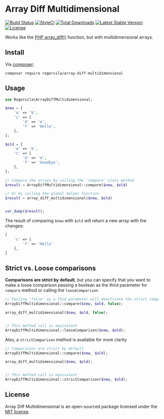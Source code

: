 # Array Diff Multidimensional

[![Build Status](https://github.com/rogervila/array-diff-multidimensional/workflows/build/badge.svg)](https://github.com/rogervila/array-diff-multidimensional/actions)
[![StyleCI](https://styleci.io/repos/82589676/shield?branch=master)](https://styleci.io/repos/82589676)
[![Total Downloads](https://img.shields.io/packagist/dt/rogervila/array-diff-multidimensional)](https://packagist.org/packages/rogervila/array-diff-multidimensional)
[![Latest Stable Version](https://img.shields.io/packagist/v/rogervila/array-diff-multidimensional)](https://packagist.org/packages/rogervila/array-diff-multidimensional)
[![License](https://img.shields.io/packagist/l/rogervila/array-diff-multidimensional)](https://packagist.org/packages/rogervila/array-diff-multidimensional)

Works like the [PHP array_diff()](http://php.net/manual/es/function.array-diff.php) function, but with multidimensional arrays.

## Install

Via [composer](http://getcomposer.org):

```shell
composer require rogervila/array-diff-multidimensional
```

## Usage

```php
use Rogervila\ArrayDiffMultidimensional;

$new = [
	'a' => 'b',
	'c' => [
		'd' => 'e',
		'f' => 'Hello',
	],
];

$old = [
	'a' => 'b',
	'c' => [
		'd' => 'e',
		'f' => 'Goodbye',
	],
];

// Compare the arrays by calling the 'compare' class method
$result = ArrayDiffMultidimensional::compare($new, $old)

// Or by calling the global helper function
$result = array_diff_multidimensional($new, $old)


var_dump($result);
```

The result of comparing `$new` with `$old` will return a new array with the changes:

```php
[
	'c' => [
		'f' => 'Hello'
 	],
]
```

## Strict vs. Loose comparisons

**Comparisons are strict by default**, but you can specify that you want to make a loose comparison passing a boolean as the third parameter for `compare` method or calling the `looseComparison`

```php
// Passing 'false' as a thid parameter will deactivate the strict comparison mode
ArrayDiffMultidimensional::compare($new, $old, false);

array_diff_multidimensional($new, $old, false);


// This method call is equivalent
ArrayDiffMultidimensional::looseComparison($new, $old);
```

Also, a `strictComparison` method is available for more clarity
```php
// Comparisons are strict by default
ArrayDiffMultidimensional::compare($new, $old);

array_diff_multidimensional($new, $old);


// This method call is equivalent
ArrayDiffMultidimensional::strictComparison($new, $old);
```

## License

Array Diff Multidimensional is an open-sourced package licensed under the [MIT license](http://opensource.org/licenses/MIT).
